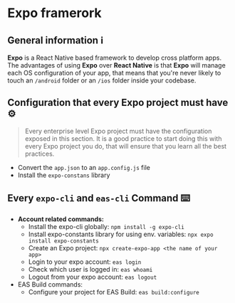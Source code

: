 # Expo framerork

## General information ℹ️

**Expo** is a React Native based framework to develop cross platform apps. The advantages of using **Expo** over **React Native** is that **Expo** will manage each OS configuration of your app, that means that you're never likely to touch an `/android` folder or an `/ios` folder inside your codebase.

## Configuration that every Expo project must have ⚙️

> Every enterprise level Expo project must have the configuration exposed in this section. It is a good practice to start doing this with every Expo project you do, that will ensure that you learn all the best practices.

- Convert the `app.json` to an `app.config.js` file
- Install the `expo-constans` library

## Every `expo-cli` and `eas-cli` Command ⌨️

- **Account related commands:**
	- Install the expo-cli globally: `npm install -g expo-cli`
	- Install expo-constants library for using env. variables: `npx expo install expo-constants`
	- Create an Expo project: `npx create-expo-app <the name of your app>` 
	- Login to your expo account: `eas login`
	- Check which user is logged in: `eas whoami`
	- Logout from your expo account: `eas logout`
- EAS Build commands:
	- Configure your project for EAS Build: `eas build:configure`